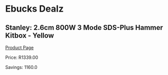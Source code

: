 
# Ebucks Dealz
## Stanley: 2.6cm 800W 3 Mode SDS-Plus Hammer Kitbox - Yellow
[Product Page](https://www.ebucks.com/web/shop/productSelected.do?prodId=627525230&catId=1186081080)

Price: R1339.00

Savings: 1160.0


	